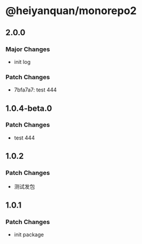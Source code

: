 # @heiyanquan/monorepo2

## 2.0.0

### Major Changes

- init log

### Patch Changes

- 7bfa7a7: test 444

## 1.0.4-beta.0

### Patch Changes

- test 444

## 1.0.2

### Patch Changes

- 测试发包

## 1.0.1

### Patch Changes

- init package
